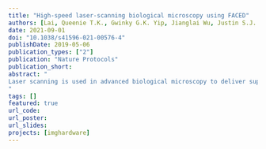 ```yaml
---
title: "High-speed laser-scanning biological microscopy using FACED"
authors: [Lai, Queenie T.K., Gwinky G.K. Yip, Jianglai Wu, Justin S.J. Wong, Michelle C.K. Lo, Kelvin Lee, Tony THD Le, Hayden Kwok-Hay So, Na Ji, Kevin K. Tsia]
date: 2021-09-01
doi: "10.1038/s41596-021-00576-4"
publishDate: 2019-05-06
publication_types: ["2"]
publication: "Nature Protocols"
publication_short:
abstract: " 
Laser scanning is used in advanced biological microscopy to deliver superior imaging contrast, resolution and sensitivity. However, it is challenging to scale up the scanning speed required for interrogating a large and heterogeneous population of biological specimens or capturing highly dynamic biological processes at high spatiotemporal resolution. Bypassing the speed limitation of traditional mechanical methods, free-space angular-chirp-enhanced delay (FACED) is an all-optical, passive and reconfigurable laser-scanning approach that has been successfully applied in different microscopy modalities at an ultrafast line-scan rate of 1–80 MHz. Optimal FACED imaging performance requires optimized experimental design and implementation to enable specific high-speed applications. In this protocol, we aim to disseminate information allowing FACED to be applied to a broader range of imaging modalities. We provide (i) a comprehensive guide and design specifications for the FACED hardware; (ii) step-by-step optical implementations of the FACED module including the key custom components; and (iii) the overall image acquisition and reconstruction pipeline. We illustrate two practical imaging configurations: multimodal FACED imaging flow cytometry (bright-field, fluorescence and second-harmonic generation) and kHz 2D two-photon fluorescence microscopy. Users with basic experience in optical microscope operation and software engineering should be able to complete the setup of the FACED imaging hardware and software in ~2–3 months.
"
tags: []
featured: true
url_code: 
url_poster: 
url_slides: 
projects: [imghardware]
---
```


